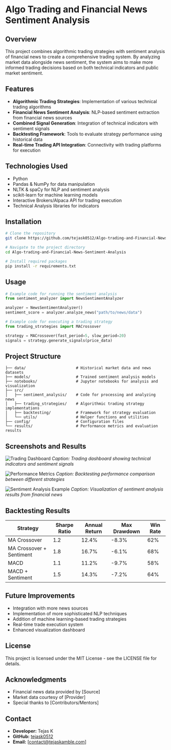 # Algo Trading and Financial News Sentiment Analysis

## Overview
This project combines algorithmic trading strategies with sentiment analysis of financial news to create a comprehensive trading system. By analyzing market data alongside news sentiment, the system aims to make more informed trading decisions based on both technical indicators and public market sentiment.

## Features
- **Algorithmic Trading Strategies**: Implementation of various technical trading algorithms
- **Financial News Sentiment Analysis**: NLP-based sentiment extraction from financial news sources
- **Combined Signal Generation**: Integration of technical indicators with sentiment signals
- **Backtesting Framework**: Tools to evaluate strategy performance using historical data
- **Real-time Trading API Integration**: Connectivity with trading platforms for execution

## Technologies Used
- Python
- Pandas & NumPy for data manipulation
- NLTK & spaCy for NLP and sentiment analysis
- scikit-learn for machine learning models
- Interactive Brokers/Alpaca API for trading execution
- Technical Analysis libraries for indicators

## Installation
```bash
# Clone the repository
git clone https://github.com/tejask0512/Algo-trading-and-Financial-News-Sentiment-Analysis.git

# Navigate to the project directory
cd Algo-trading-and-Financial-News-Sentiment-Analysis

# Install required packages
pip install -r requirements.txt
```

## Usage
```python
# Example code for running the sentiment analysis
from sentiment_analyzer import NewsSentimentAnalyzer

analyzer = NewsSentimentAnalyzer()
sentiment_score = analyzer.analyze_news("path/to/news/data")

# Example code for executing a trading strategy
from trading_strategies import MACrossover

strategy = MACrossover(fast_period=5, slow_period=20)
signals = strategy.generate_signals(price_data)
```

## Project Structure
```
├── data/                      # Historical market data and news datasets
├── models/                    # Trained sentiment analysis models
├── notebooks/                 # Jupyter notebooks for analysis and visualization
├── src/
│   ├── sentiment_analysis/    # Code for processing and analyzing news
│   ├── trading_strategies/    # Algorithmic trading strategy implementations
│   ├── backtesting/           # Framework for strategy evaluation
│   └── utils/                 # Helper functions and utilities
├── config/                    # Configuration files
└── results/                   # Performance metrics and evaluation results
```

## Screenshots and Results
<!-- Add your project screenshots here -->

![Trading Dashboard](path/to/dashboard_screenshot.png)
*Caption: Trading dashboard showing technical indicators and sentiment signals*

![Performance Metrics](path/to/performance_chart.png)
*Caption: Backtesting performance comparison between different strategies*

![Sentiment Analysis Example](path/to/sentiment_analysis.png)
*Caption: Visualization of sentiment analysis results from financial news*

## Backtesting Results
| Strategy | Sharpe Ratio | Annual Return | Max Drawdown | Win Rate |
|----------|--------------|---------------|--------------|----------|
| MA Crossover | 1.2 | 12.4% | -8.3% | 62% |
| MA Crossover + Sentiment | 1.8 | 16.7% | -6.1% | 68% |
| MACD | 1.1 | 11.2% | -9.7% | 58% |
| MACD + Sentiment | 1.5 | 14.3% | -7.2% | 64% |

## Future Improvements
- Integration with more news sources
- Implementation of more sophisticated NLP techniques
- Addition of machine learning-based trading strategies
- Real-time trade execution system
- Enhanced visualization dashboard

## License
This project is licensed under the MIT License - see the LICENSE file for details.

## Acknowledgments
- Financial news data provided by [Source]
- Market data courtesy of [Provider]
- Special thanks to [Contributors/Mentors]

## Contact
- **Developer:** Tejas K
- **GitHub:** [tejask0512](https://github.com/tejask0512)
- **Email:** [contact@tejaskamble.com]
